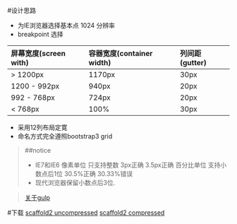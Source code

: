 #设计思路

* 为IE浏览器选择基本点 1024 分辨率
* breakpoint 选择


|屏幕宽度(screen with)|容器宽度(container width)|列间距(gutter)
|:-------------------|:-----------------------|:-------------
|> 1200px            |1170px                  |30px
|1200 - 992px        |940px                   |20px
|992 - 768px         |724px                   |20px
|< 768px             |100%                    |30px


* 采用12列布局定寛
* 命名方式完全遵照bootstrap3 grid

> ##notice
> - IE7和IE6 像素单位 只支持整数 3px正确 3.5px正确  百分比单位 支持小数点后1位 30.5%正确 30.33%错误
> - 现代浏览器保留小数点后3位.

> [关于gulp](http://blog.webbb.be/command-not-found-node-npm/)

#下载
[scaffold2 uncompressed](https://raw.githubusercontent.com/shelter/baseline/master/scaffold2/dist/css/scaffold2.css)
[scaffold2 compressed](https://raw.githubusercontent.com/shelter/baseline/master/scaffold2/dist/css/scaffold2.min.css)






